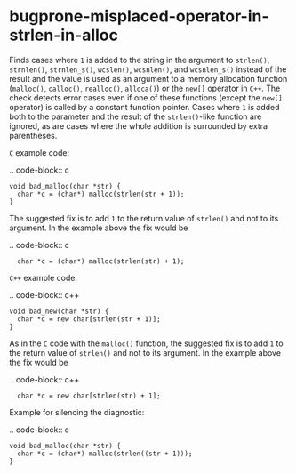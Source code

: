 bugprone-misplaced-operator-in-strlen-in-alloc
==============================================

Finds cases where `1` is added to the string in the argument to
`strlen()`, `strnlen()`, `strnlen_s()`, `wcslen()`, `wcsnlen()`, and
`wcsnlen_s()` instead of the result and the value is used as an argument
to a memory allocation function (`malloc()`, `calloc()`, `realloc()`,
`alloca()`) or the `new[]` operator in `C++`. The check detects error
cases even if one of these functions (except the `new[]` operator) is
called by a constant function pointer. Cases where `1` is added both to
the parameter and the result of the `strlen()`-like function are
ignored, as are cases where the whole addition is surrounded by extra
parentheses.

`C` example code:

.. code-block:: c

    void bad_malloc(char *str) {
      char *c = (char*) malloc(strlen(str + 1));
    }

The suggested fix is to add `1` to the return value of `strlen()` and
not to its argument. In the example above the fix would be

.. code-block:: c

      char *c = (char*) malloc(strlen(str) + 1);

`C++` example code:

.. code-block:: c++

    void bad_new(char *str) {
      char *c = new char[strlen(str + 1)];
    }

As in the `C` code with the `malloc()` function, the suggested fix is to
add `1` to the return value of `strlen()` and not to its argument. In
the example above the fix would be

.. code-block:: c++

      char *c = new char[strlen(str) + 1];

Example for silencing the diagnostic:

.. code-block:: c

    void bad_malloc(char *str) {
      char *c = (char*) malloc(strlen((str + 1)));
    }
